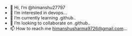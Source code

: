 - 👋 Hi, I’m @himanshu27797
- 👀 I’m interested in devops...
- 🌱 I’m currently learning .github..
- 💞️ I’m looking to collaborate on .github..
- 📫 How to reach me himanshusharma9726@gmail.com...

<!---
himanshu27797/himanshu27797 is a ✨ special ✨ repository because its `README.md` (this file) appears on your GitHub profile.
You can click the Preview link to take a look at your changes.
--->
